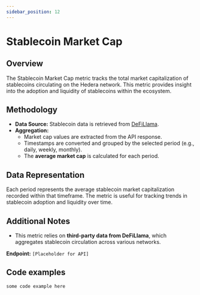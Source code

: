 ```yaml
---
sidebar_position: 12
---
```


# Stablecoin Market Cap

## Overview
The Stablecoin Market Cap metric tracks the total market capitalization of stablecoins circulating on the Hedera network. This metric provides insight into the adoption and liquidity of stablecoins within the ecosystem.

## Methodology
- **Data Source:** Stablecoin data is retrieved from [DeFiLlama](https://stablecoins.llama.fi/stablecoincharts/Hedera).
- **Aggregation:**
  - Market cap values are extracted from the API response.
  - Timestamps are converted and grouped by the selected period (e.g., daily, weekly, monthly).
  - The **average market cap** is calculated for each period.

## Data Representation
Each period represents the average stablecoin market capitalization recorded within that timeframe. The metric is useful for tracking trends in stablecoin adoption and liquidity over time.

## Additional Notes
- This metric relies on **third-party data from DeFiLlama**, which aggregates stablecoin circulation across various networks.

**Endpoint:** `[Placeholder for API]`

## Code examples

```
some code example here
```